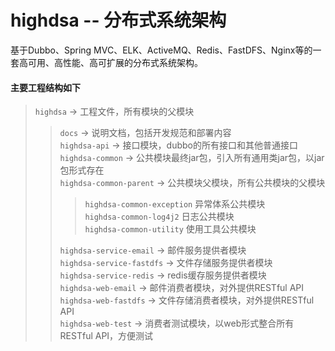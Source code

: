# **highdsa** -- 分布式系统架构
基于Dubbo、Spring MVC、ELK、ActiveMQ、Redis、FastDFS、Nginx等的一套高可用、高性能、高可扩展的分布式系统架构。

#### 主要工程结构如下

> `highdsa` -> 工程文件，所有模块的父模块
>> `docs` -> 说明文档，包括开发规范和部署内容  
>> `highdsa-api` -> 接口模块，dubbo的所有接口和其他普通接口  
>> `highdsa-common` -> 公共模块最终jar包，引入所有通用类jar包，以jar包形式存在  
>> `highdsa-common-parent` -> 公共模块父模块，所有公共模块的父模块
>>> `highdsa-common-exception` 异常体系公共模块  
>>> `highdsa-common-log4j2` 日志公共模块  
>>> `highdsa-common-utility` 使用工具公共模块  
>>
>> `highdsa-service-email` -> 邮件服务提供者模块  
>> `highdsa-service-fastdfs` -> 文件存储服务提供者模块  
>> `highdsa-service-redis` -> redis缓存服务提供者模块  
>> `highdsa-web-email` -> 邮件消费者模块，对外提供RESTful API  
>> `highdsa-web-fastdfs` -> 文件存储消费者模块，对外提供RESTful API  
>> `highdsa-web-test` -> 消费者测试模块，以web形式整合所有RESTful API，方便测试  
